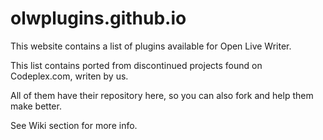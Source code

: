 # olwplugins.github.io

This website contains a list of plugins available for Open Live Writer.

This list contains ported from discontinued projects found on Codeplex.com, writen by us.

All of them have their repository here, so you can also fork and help them make better.

See Wiki section for more info.
